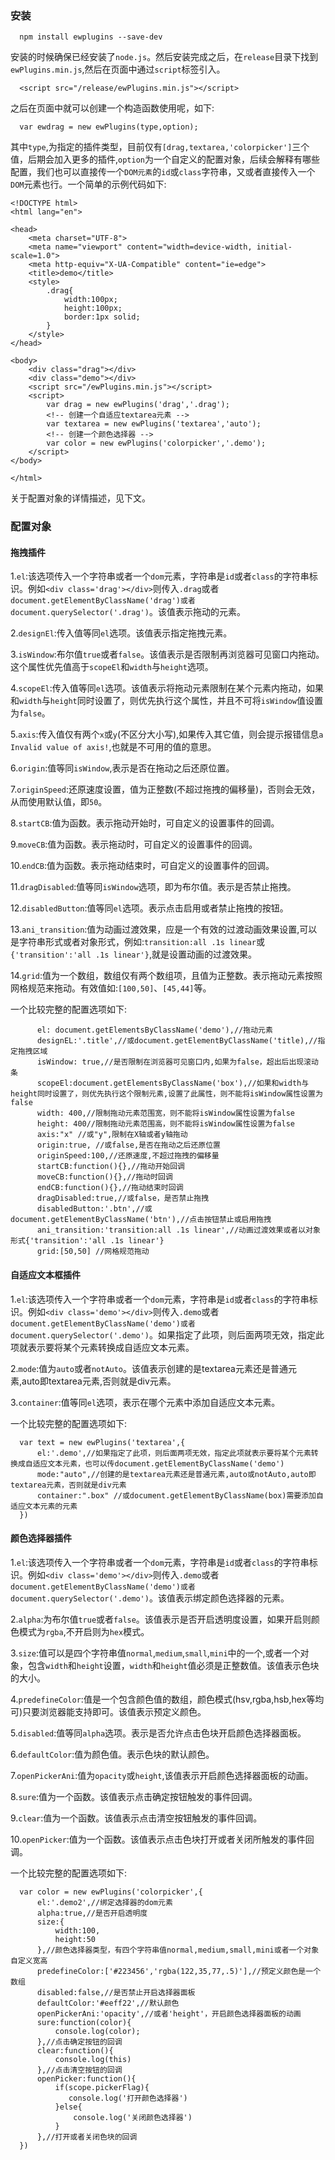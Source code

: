 ### 安装

```
  npm install ewplugins --save-dev

```

安装的时候确保已经安装了`node.js`。然后安装完成之后，在`release`目录下找到`ewPlugins.min.js`,然后在页面中通过`script`标签引入。

```
  <script src="/release/ewPlugins.min.js"></script>

```

之后在页面中就可以创建一个构造函数使用呢，如下:

```
  var ewdrag = new ewPlugins(type,option);

```

其中`type`,为指定的插件类型，目前仅有`[drag,textarea,'colorpicker']`三个值，后期会加入更多的插件,`option`为一个自定义的配置对象，后续会解释有哪些配置，我们也可以直接传一个`DOM元素`的`id`或`class`字符串，又或者直接传入一个`DOM`元素也行。一个简单的示例代码如下:

```
<!DOCTYPE html>
<html lang="en">

<head>
    <meta charset="UTF-8">
    <meta name="viewport" content="width=device-width, initial-scale=1.0">
    <meta http-equiv="X-UA-Compatible" content="ie=edge">
    <title>demo</title>
    <style>
        .drag{
            width:100px;
            height:100px;
            border:1px solid;
        }
    </style>
</head>

<body>
    <div class="drag"></div>
    <div class="demo"></div>
    <script src="/ewPlugins.min.js"></script>
    <script>
        var drag = new ewPlugins('drag','.drag');
        <!-- 创建一个自适应textarea元素 -->
        var textarea = new ewPlugins('textarea','auto');
        <!-- 创建一个颜色选择器 -->
        var color = new ewPlugins('colorpicker','.demo');
    </script>
</body>

</html>

```

关于配置对象的详情描述，见下文。

### 配置对象

#### 拖拽插件

1.`el`:该选项传入一个字符串或者一个`dom`元素，字符串是`id`或者`class`的字符串标识。例如`<div class='drag'></div>`则传入`.drag`或者`document.getElementByClassName('drag')或者document.querySelector('.drag')`。该值表示拖动的元素。

2.`designEl`:传入值等同`el`选项。该值表示指定拖拽元素。

3.`isWindow`:布尔值`true`或者`false`。该值表示是否限制再浏览器可见窗口内拖动。这个属性优先值高于`scopeEl`和`width`与`height`选项。

4.`scopeEl`:传入值等同`el`选项。该值表示将拖动元素限制在某个元素内拖动，如果和`width`与`height`同时设置了，则优先执行这个属性，并且不可将`isWindow`值设置为`false`。

5.`axis`:传入值仅有两个`x`或`y`(不区分大小写),如果传入其它值，则会提示报错信息`a Invalid value of axis!`,也就是不可用的值的意思。

6.`origin`:值等同`isWindow`,表示是否在拖动之后还原位置。

7.`originSpeed`:还原速度设置，值为正整数(不超过拖拽的偏移量)，否则会无效，从而使用默认值，即`50`。

8.`startCB`:值为函数。表示拖动开始时，可自定义的设置事件的回调。

9.`moveCB`:值为函数。表示拖动时，可自定义的设置事件的回调。

10.`endCB`:值为函数。表示拖动结束时，可自定义的设置事件的回调。

11.`dragDisabled`:值等同`isWindow`选项，即为布尔值。表示是否禁止拖拽。

12.`disabledButton`:值等同`el`选项。表示点击启用或者禁止拖拽的按钮。

13.`ani_transition`:值为动画过渡效果，应是一个有效的过渡动画效果设置,可以是字符串形式或者对象形式，例如:`transition:all .1s linear`或`{'transition':'all .1s linear'}`,就是设置动画的过渡效果。

14.`grid`:值为一个数组，数组仅有两个数组项，且值为正整数。表示拖动元素按照网格规范来拖动。有效值如:`[100,50]`、`[45,44]`等。

一个比较完整的配置选项如下:

```
      el: document.getElementsByClassName('demo'),//拖动元素
      designEL:'.title',//或document.getElementByClassName('title),//指定拖拽区域
      isWindow: true,//是否限制在浏览器可见窗口内,如果为false，超出后出现滚动条
      scopeEl:document.getElementsByClassName('box'),//如果和width与height同时设置了，则优先执行这个限制元素,设置了此属性，则不能将isWindow属性设置为false
      width: 400,//限制拖动元素范围宽，则不能将isWindow属性设置为false
      height: 400//限制拖动元素范围高，则不能将isWindow属性设置为false
      axis:"x" //或"y",限制在X轴或者y轴拖动
      origin:true, //或false,是否在拖动之后还原位置
      originSpeed:100,//还原速度,不超过拖拽的偏移量
      startCB:function(){},//拖动开始回调
      moveCB:function(){},//拖动时回调
      endCB:function(){},//拖动结束时回调
      dragDisabled:true,//或false，是否禁止拖拽
      disabledButton:'.btn',//或document.getElementByClassName('btn'),//点击按钮禁止或启用拖拽
      ani_transition:'transition:all .1s linear',//动画过渡效果或者以对象形式{'transition':'all .1s linear'}
      grid:[50,50] //网格规范拖动

```

#### 自适应文本框插件

1.`el`:该选项传入一个字符串或者一个`dom`元素，字符串是`id`或者`class`的字符串标识。例如`<div class='demo'></div>`则传入`.demo`或者`document.getElementByClassName('demo')或者document.querySelector('.demo')`。如果指定了此项，则后面两项无效，指定此项就表示要将某个元素转换成自适应文本元素。

2.`mode`:值为`auto`或者`notAuto`。该值表示创建的是textarea元素还是普通元素,auto即textarea元素,否则就是div元素。

3.`container`:值等同`el`选项，表示在哪个元素中添加自适应文本元素。

一个比较完整的配置选项如下:

```
  var text = new ewPlugins('textarea',{
      el:'.demo',//如果指定了此项，则后面两项无效，指定此项就表示要将某个元素转换成自适应文本元素，也可以传document.getElementByClassName('demo')
      mode:"auto",//创建的是textarea元素还是普通元素,auto或notAuto,auto即textarea元素，否则就是div元素
      container:".box" //或document.getElementByClassName(box)需要添加自适应文本元素的元素
  })
```

#### 颜色选择器插件

1.`el`:该选项传入一个字符串或者一个`dom`元素，字符串是`id`或者`class`的字符串标识。例如`<div class='demo'></div>`则传入`.demo`或者`document.getElementByClassName('demo')或者document.querySelector('.demo')`。该值表示绑定颜色选择器的元素。

2.`alpha`:为布尔值`true`或者`false`。该值表示是否开启透明度设置，如果开启则颜色模式为`rgba`,不开启则为`hex`模式。

3.`size`:值可以是四个字符串值`normal`,`medium`,`small`,`mini`中的一个,或者一个对象，包含`width`和`height`设置，`width`和`height`值必须是正整数值。该值表示色块的大小。

4.`predefineColor`:值是一个包含颜色值的数组，颜色模式(hsv,rgba,hsb,hex等均可)只要浏览器能支持即可。该值表示预定义颜色。

5.`disabled`:值等同`alpha`选项。表示是否允许点击色块开启颜色选择器面板。

6.`defaultColor`:值为颜色值。表示色块的默认颜色。

7.`openPickerAni`:值为`opacity`或`height`,该值表示开启颜色选择器面板的动画。

8.`sure`:值为一个函数。该值表示点击确定按钮触发的事件回调。

9.`clear`:值为一个函数。该值表示点击清空按钮触发的事件回调。

10.`openPicker`:值为一个函数。该值表示点击色块打开或者关闭所触发的事件回调。

一个比较完整的配置选项如下:

```
  var color = new ewPlugins('colorpicker',{
      el:'.demo2',//绑定选择器的dom元素
      alpha:true,//是否开启透明度
      size:{
          width:100,
          height:50
      },//颜色选择器类型，有四个字符串值normal,medium,small,mini或者一个对象自定义宽高
      predefineColor:['#223456','rgba(122,35,77,.5)'],//预定义颜色是一个数组
      disabled:false,//是否禁止开启选择器面板
      defaultColor:'#eeff22',//默认颜色
      openPickerAni:'opacity',//或者'height'，开启颜色选择器面板的动画
      sure:function(color){
          console.log(color);
      },//点击确定按钮的回调
      clear:function(){
          console.log(this)
      },//点击清空按钮的回调
      openPicker:function(){
          if(scope.pickerFlag){
             console.log('打开颜色选择器')
          }else{
              console.log('关闭颜色选择器')
          }
      },//打开或者关闭色块的回调
  })
  
```